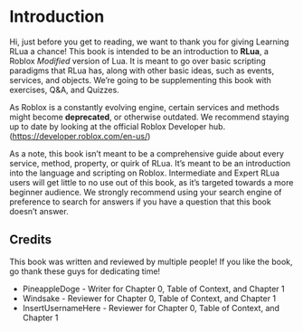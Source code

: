 # Introduction

Hi, just before you get to reading, we want to thank you for giving Learning RLua a chance!  This book is intended to be an introduction to **RLua**, a Roblox *Modified* version of Lua. It is meant to go over basic scripting paradigms that RLua has, along with other basic ideas, such as events, services, and objects. We’re going to be supplementing this book with exercises, Q&A, and Quizzes.

As Roblox is a constantly evolving engine, certain services and methods might become **deprecated**, or otherwise outdated. We recommend staying up to date by looking at the official Roblox Developer hub. (<https://developer.roblox.com/en-us/>)

As a note, this book isn’t meant to be a comprehensive guide about every service, method, property, or quirk of RLua. It’s meant to be an introduction into the language and scripting on Roblox. Intermediate and Expert RLua users will get little to no use out of this book, as it’s targeted towards a more beginner audience. We strongly recommend using your search engine of preference to search for answers if you have a question that this book doesn’t answer.

## Credits

This book was written and reviewed by multiple people! If you like the book, go thank these guys for dedicating time!

* PineappleDoge - Writer for Chapter 0, Table of Context, and Chapter 1
* Windsake - Reviewer for Chapter 0, Table of Context, and Chapter 1
* InsertUsernameHere - Reviewer for Chapter 0, Table of Context, and Chapter 1
